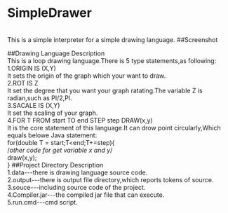 # SimpleDrawer
<br>This is a simple interpreter for a simple drawing language.
##Screenshot

##Drawing Language Description
<br>This is a loop drawing language.There is 5 type statements,as following:
<br>1.ORIGIN IS (X,Y)
<br>It sets the origin of the graph which your want to draw.
<br>2.ROT IS Z
<br>It set the degree that you want your graph ratating.The variable Z is radian,such as PI/2,PI.
<br>3.SACALE IS (X,Y)
<br>It set the scaling of your graph.
<br>4.FOR T FROM start TO end STEP step DRAW(x,y)
<br>It is the core statement of this language.It can drow point circularly,Which equals belowe Java statement:
<br>for(double T = start;T<end;T+=step){
	<br>/*other code for get variable x and y*/
	<br>draw(x,y);
<br>} 
##Project Directory Description
<br>1.data---there is drawing language source code.
<br>2.output---there is output file directory,which reports tokens of source.
<br>3.souce---including source code of the project.
<br>4.Compiler.jar---the compiled jar file that can execute.
<br>5.run.cmd---cmd script.
